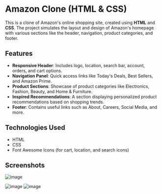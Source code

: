 # Amazon Clone (HTML & CSS)

This is a clone of Amazon's online shopping site, created using **HTML** and **CSS**. The project simulates the layout and design of Amazon's homepage with various sections like the header, navigation, product categories, and footer.

## Features
- **Responsive Header**: Includes logo, location, search bar, account, orders, and cart options.
- **Navigation Panel**: Quick access links like Today's Deals, Best Sellers, and Amazon Prime.
- **Product Sections**: Showcase of product categories like Electronics, Fashion, Beauty, and Home & Furniture.
- **Inspired Recommendations**: A section displaying personalized product recommendations based on shopping trends.
- **Footer**: Contains useful links such as About, Careers, Social Media, and more.

## Technologies Used
- HTML
- CSS
- Font Awesome Icons (for cart, location, and search icons)

## Screenshots
![image](https://github.com/user-attachments/assets/ee1f0f5a-5b78-4645-b511-8c6bdfca9df5)

![image](https://github.com/user-attachments/assets/aa1c8ecf-3a2f-451d-9ea8-4f6b7bee752a)
![image](https://github.com/user-attachments/assets/8797d65c-b853-4fd9-a8a7-8f735ac8021b)
